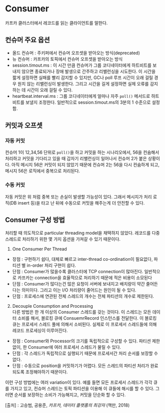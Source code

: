# Consumer  

카프카 클러스터에서 레코드를 읽는 클라이언트를 말한다.  

## 컨슈머 주요 옵션  
- 올드 컨슈머 : 주키퍼에서 컨슈머 오프셋을 받아오는 방식(deprecated)
- 뉴 컨슈머 : 카프카의 토픽에서 컨슈머 오프셋을 받아오는 방식
- session.timout.ms : 이 시간 만큼 컨슈머가 그룹 코디네이터에게 하트비트를 보내지 않으면 종료되거나 장애 발생으로 간주하고 리밸런싱을 시도한다. 이 시간을 짧게 설정하면 실패를 빨리 감지할 수 있지만, GC나 poll 루프 시간이 오래 걸릴 경우 원치 않는 리밸런싱이 발생한다. 그리고 시간을 길게 설정하면 실제 오류를 감지하는 데 시간이 오래 걸릴 수 있다.  
- heartbeat.interval.ms : 그룹 코디네이터에게 얼마나 자주 `poll()` 메서드로 하트비트를 보낼지 조정한다. 일반적으로 session.timout.ms의 3분의 1 수준으로 설정함.

## 커밋과 오프셋  

### 자동 커밋  
컨슈머 1이 12,34,56 단위로 `poll()`을 하고 커밋을 하는 시나리오에서, 56을 컨슘해서 처리하고 커밋을 기다리고 있을 때 갑자기 리밸런싱이 일어나서 컨슈머 2가 붙은 상황이다. 아직 메시지 56은 커밋이 되지 않았기 때문에 컨슈머 2는 56을 다시 컨슘하게 되고, 메시지 56은 로직에서 중복으로 처리된다.  

### 수동 커밋  
자동 커밋은 위 처럼 중복 또는 손실이 발생할 가능성이 있다. 그래서 메시지가 처리 로직(DB insert 등)을 타고 난 뒤에 수동으로 커밋을 해주는게 더 안전할 수 있다.  

## Consumer 구성 방법  

처리할 때 의도적으로 particular threading model을 채택하지 않았다. 레코드를 다중 스레드로 처리하기 위한 몇 가지 옵션을 가져갈 수 있기 때문이다.  

1. One Consumer Per Thread  
- 장점 : 구현하기 쉽다, 대체로 빠르고 inter-thread co-ordination이 필요없다, 파티션 별 in-order 처리 구현이 쉽다.
- 단점 : Consumer가 많을수록 클러스터에 TCP connection이 많아진다. 일반적으로 카프카는 connection을 효율적으로 처리하기 때문에 적은 비용이 소모된다
- 단점 : Consumer가 많다는건 많은 요청이 서버에 보내지고 배치량이 약간 줄어든다는 의미이다. 그리고 이는 I/O 처리량이 줄어드는 원인이 될 수 있다.
- 단점 : 프로세스에 연관된 전체 스레드의 개수는 전체 파티션의 개수로 제한된다.

2. Decouple Consumption and Processing  
다른 방법은 한 개 이상의 Consumer 스레드를 갖는 것이다. 이 스레드는 모든 데이터 소비를 해서, 블로킹 큐에 ConsuemrRecord 인스턴스를 전달한다. 이 블로킹 큐는 프로세서 스레드 풀에 의해서 소비된다. 실제로 이 프로세서 스레드들에 의해 레코드 프로세싱이 이루어진다.  
- 장점 : Consumer와 Processor의 크기를 독립적으로 구성할 수 있다. 파티션 제한 없이, 한 Consumer에 여러 프로세서 스레드가 물릴 수 있다.
- 단점 : 각 스레드가 독립적으로 실행되기 때문에 프로세서간 처리 순서를 보장할 수 없다.
- 단점 : 수동으로 position을 커밋하기가 어렵다. 모든 스레드의 파티션 처리가 완료되도록 조정해야하기 때문이다.

이런 구성 방법에는 여러 variation이 있다. 예를 들면 모든 프로세서 스레드가 각각 큐를 가지고 있고, 컨슈머 스레드는 토픽 파티션을 이용해 이 큐들에 해시를 할 수 있다. 그러면 순서를 보장하는 소비가 가능해지고, 커밋을 단순화 할 수 있다.

[출처] : 고승범, 공용준, *카프카, 데이터 플랫폼의 최강자* (책만, 2018)  